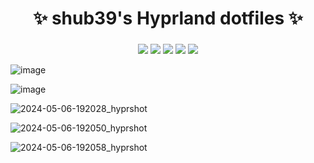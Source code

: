 <div align="center">
    <h1>✨ shub39's Hyprland dotfiles ✨</h1>
    <h3></h3>
</div>

<div align="center"> 

![](https://img.shields.io/github/last-commit/shub39/dotfiles?&style=for-the-badge&color=FFB1C8&logoColor=D9E0EE&labelColor=292324)
![](https://img.shields.io/github/stars/shub39/dotfiles?style=for-the-badge&logo=andela&color=FFB686&logoColor=D9E0EE&labelColor=292324)
![](https://img.shields.io/github/repo-size/shub39/dotfiles?color=CAC992&label=SIZE&logo=googledrive&style=for-the-badge&logoColor=D9E0EE&labelColor=292324)
![](https://img.shields.io/badge/issues-Skill-green?style=for-the-badge&color=CCE8E9&logoColor=D9E0EE&labelColor=292324) 
[![](https://img.shields.io/badge/watch-Youtube-red?style=for-the-badge&logo=youtube&color=CCE8E9&logoColor=D9E0EE&labelColor=292324)](https://youtu.be/3qJWOpZu1jE) 

</a>
</div>

![image](https://github.com/shub39/dotfiles/assets/143277026/7d142108-2063-4631-8bba-f64e6eb37473)

![image](https://github.com/shub39/dotfiles/assets/143277026/0ae99f53-d475-4759-b922-465107f505b9)


![2024-05-06-192028_hyprshot](https://github.com/shub39/dotfiles/assets/143277026/1bb05e4a-56ba-4b9e-9f42-d8168be49b45)

![2024-05-06-192050_hyprshot](https://github.com/shub39/dotfiles/assets/143277026/60754f80-5b49-4268-9d7c-17aa4a6ce872)

![2024-05-06-192058_hyprshot](https://github.com/shub39/dotfiles/assets/143277026/ed9b0aee-5a24-4713-b1be-659fabc85649)
